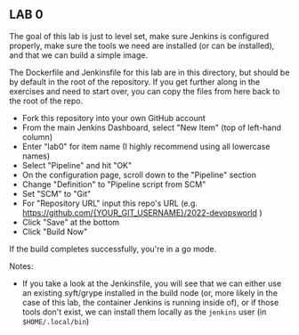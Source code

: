 ## LAB 0

The goal of this lab is just to level set, make sure Jenkins is configured properly, make sure the tools we need are installed (or can be installed), and that we can build a simple image.

The Dockerfile and Jenkinsfile for this lab are in this directory, but should be by default in the root of the repository.  If you get further along in the exercises and need to start over, you can copy the files from here back to the root of the repo.

* Fork this repository into your own GitHub account
* From the main Jenkins Dashboard, select "New Item" (top of left-hand column)
* Enter "lab0" for item name (I highly recommend using all lowercase names)
* Select "Pipeline" and hit "OK"
* On the configuration page, scroll down to the "Pipeline" section
* Change "Definition" to "Pipeline script from SCM"
* Set "SCM" to "Git"
* For "Repository URL" input this repo's URL (e.g. https://github.com/{YOUR_GIT_USERNAME}/2022-devopsworld )
* Click "Save" at the bottom 
* Click "Build Now"

If the build completes successfully, you're in a go mode.

Notes:

* If you take a look at the Jenkinsfile, you will see that we can either use an existing syft/grype installed in the build node (or, more likely in the case of this lab, the container Jenkins is running inside of), or if those tools don't exist, we can install them locally as the `jenkins` user (in `$HOME/.local/bin`)
